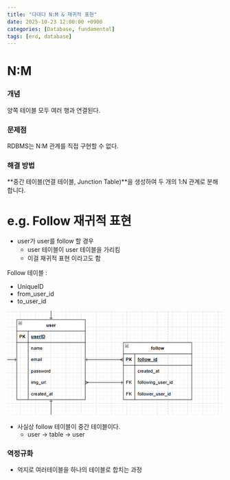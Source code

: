 ```yaml
---
title: "다대다 N:M & 재귀적 표현"
date: 2025-10-23 12:00:00 +0900
categories: [Database, fundamental]
tags: [erd, database]
---
```


# N:M

### 개념

양쪽 테이블 모두 여러 행과 연결된다.

### 문제점

RDBMS는 N:M 관계를 직접 구현할 수 없다.

### 해결 방법

**중간 테이블(연결 테이블, Junction Table)**을 생성하여 두 개의 1:N 관계로 분해합니다.

# e.g. Follow 재귀적 표현

- user가 user를 follow 할 경우
  - user 테이블이 user 테이블을 가리킴
  - 이걸 재귀적 표현 이라고도 함

Follow 테이블 :

- UniqueID
- from_user_id
- to_user_id

![alt text](image.png)

- 사실상 follow 테이블이 중간 테이블이다.
  - user -> table -> user

### 역정규화

- 억지로 여러테이블을 하나의 테이블로 합치는 과정
